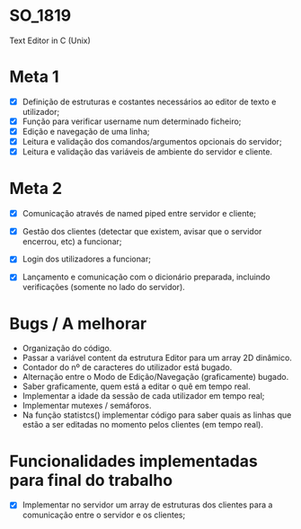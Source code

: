 # SO_1819
Text Editor in C (Unix)

# Meta 1
 - [x] Definição de estruturas e costantes necessários ao editor de texto e utilizador;
 - [x] Função para verificar username num determinado ficheiro;
 - [x] Edição e navegação de uma linha;
 - [X] Leitura e validação dos comandos/argumentos opcionais do servidor;
 - [x] Leitura e validação das variáveis de ambiente do servidor e cliente.

# Meta 2
 - [x] Comunicação através de named piped entre servidor e cliente;
 - [x] Gestão dos clientes (detectar que existem, avisar que o servidor encerrou, etc) a funcionar;
 - [x] Login dos utilizadores a funcionar;
 - [x] Lançamento e comunicação com o dicionário preparada, incluindo verificações (somente no lado do servidor).


# Bugs / A melhorar
 - Organização do código.
 - Passar a variável content da estrutura Editor para um array 2D dinâmico.
 - Contador do nº de caracteres do utilizador está bugado.
 - Alternação entre o Modo de Edição/Navegação (graficamente) bugado.
 - Saber graficamente, quem está a editar o quê em tempo real.
 - Implementar a idade da sessão de cada utilizador em tempo real;
 - Implementar mutexes / semáforos.
 - Na função statistcs() implementar código para saber quais as linhas que estão a ser editadas no momento pelos clientes (em tempo real).

# Funcionalidades implementadas para final do trabalho
 - [X] Implementar no servidor um array de estruturas dos clientes para a comunicação entre o servidor e os clientes;
